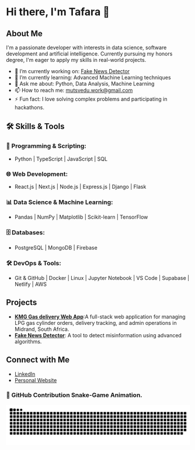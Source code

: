 # Hi there, I'm Tafara 👋

## About Me

I'm a passionate developer with interests in data science, software development and artificial intelligence. Currently pursuing my honors degree, I'm eager to apply my skills in real-world projects.

- 🔭 I’m currently working on: [Fake News Detector](https://github.com/Tafaraa/fake-news-detector)
- 🌱 I’m currently learning: Advanced Machine Learning techniques
- 💬 Ask me about: Python, Data Analysis, Machine Learning
- 📫 How to reach me: [mutsvedu.work@gmail.com](mailto:mutsvedu.work@gmail.com)
- ⚡ Fun fact: I love solving complex problems and participating in hackathons.

## 🛠 Skills & Tools

### 🔹 Programming & Scripting:
- Python | TypeScript | JavaScript | SQL

### 🌐 Web Development:
- React.js | Next.js | Node.js | Express.js | Django | Flask

### 📊 Data Science & Machine Learning:
- Pandas | NumPy | Matplotlib | Scikit-learn | TensorFlow

### 🗄 Databases:
- PostgreSQL | MongoDB | Firebase

### 🛠 DevOps & Tools:
- Git & GitHub | Docker | Linux | Jupyter Notebook | VS Code | Supabase | Netlify | AWS


## Projects

- **[KMG Gas delivery Web App](https://github.com/Tafaraa/kmg-gas-delivery)**:A full-stack web application for managing LPG gas cylinder orders, delivery tracking, and admin operations in Midrand, South Africa.
- **[Fake News Detector](https://github.com/Tafaraa/fake-news-detector)**: A tool to detect misinformation using advanced algorithms.

## Connect with Me

- [LinkedIn](https://www.linkedin.com/in/tafara-mutsvedu-93825621b/)
- [Personal Website](https://mutsvedutafara.com)

### 🐍 GitHub Contribution Snake-Game Animation.

![Snake animation](https://github.com/Tafaraa/Tafaraa/blob/output/github-snake.svg)

